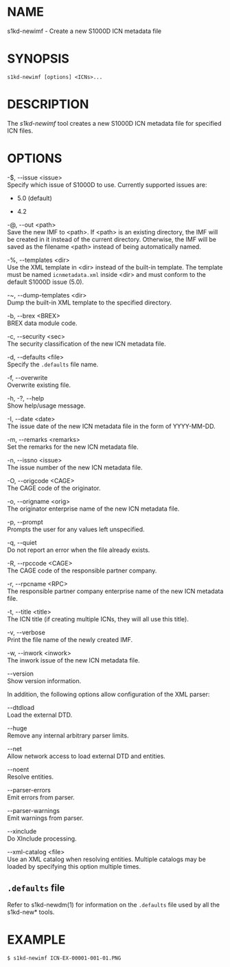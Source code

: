 NAME
====

s1kd-newimf - Create a new S1000D ICN metadata file

SYNOPSIS
========

    s1kd-newimf [options] <ICNs>...

DESCRIPTION
===========

The *s1kd-newimf* tool creates a new S1000D ICN metadata file for
specified ICN files.

OPTIONS
=======

-$, --issue &lt;issue&gt;  
Specify which issue of S1000D to use. Currently supported issues are:

-   5.0 (default)

-   4.2

-@, --out &lt;path&gt;  
Save the new IMF to &lt;path&gt;. If &lt;path&gt; is an existing
directory, the IMF will be created in it instead of the current
directory. Otherwise, the IMF will be saved as the filename &lt;path&gt;
instead of being automatically named.

-%, --templates &lt;dir&gt;  
Use the XML template in &lt;dir&gt; instead of the built-in template.
The template must be named `icnmetadata.xml` inside &lt;dir&gt; and must
conform to the default S1000D issue (5.0).

-\~, --dump-templates &lt;dir&gt;  
Dump the built-in XML template to the specified directory.

-b, --brex &lt;BREX&gt;  
BREX data module code.

-c, --security &lt;sec&gt;  
The security classification of the new ICN metadata file.

-d, --defaults &lt;file&gt;  
Specify the `.defaults` file name.

-f, --overwrite  
Overwrite existing file.

-h, -?, --help  
Show help/usage message.

-I, --date &lt;date&gt;  
The issue date of the new ICN metadata file in the form of YYYY-MM-DD.

-m, --remarks &lt;remarks&gt;  
Set the remarks for the new ICN metadata file.

-n, --issno &lt;issue&gt;  
The issue number of the new ICN metadata file.

-O, --origcode &lt;CAGE&gt;  
The CAGE code of the originator.

-o, --origname &lt;orig&gt;  
The originator enterprise name of the new ICN metadata file.

-p, --prompt  
Prompts the user for any values left unspecified.

-q, --quiet  
Do not report an error when the file already exists.

-R, --rpccode &lt;CAGE&gt;  
The CAGE code of the responsible partner company.

-r, --rpcname &lt;RPC&gt;  
The responsible partner company enterprise name of the new ICN metadata
file.

-t, --title &lt;title&gt;  
The ICN title (if creating multiple ICNs, they will all use this title).

-v, --verbose  
Print the file name of the newly created IMF.

-w, --inwork &lt;inwork&gt;  
The inwork issue of the new ICN metadata file.

--version  
Show version information.

In addition, the following options allow configuration of the XML
parser:

--dtdload  
Load the external DTD.

--huge  
Remove any internal arbitrary parser limits.

--net  
Allow network access to load external DTD and entities.

--noent  
Resolve entities.

--parser-errors  
Emit errors from parser.

--parser-warnings  
Emit warnings from parser.

--xinclude  
Do XInclude processing.

--xml-catalog &lt;file&gt;  
Use an XML catalog when resolving entities. Multiple catalogs may be
loaded by specifying this option multiple times.

`.defaults` file
----------------

Refer to s1kd-newdm(1) for information on the `.defaults` file used by
all the s1kd-new\* tools.

EXAMPLE
=======

    $ s1kd-newimf ICN-EX-00001-001-01.PNG
